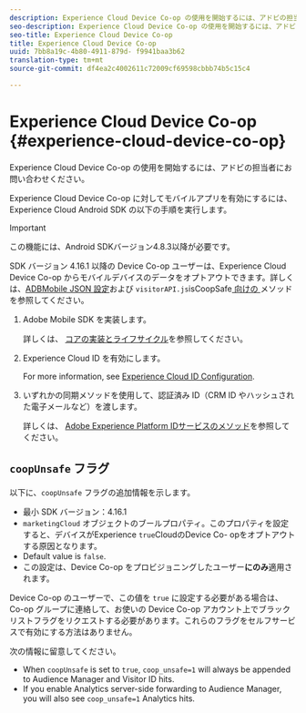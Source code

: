 ```yaml
---
description: Experience Cloud Device Co-op の使用を開始するには、アドビの担当者にお問い合わせください。
seo-description: Experience Cloud Device Co-op の使用を開始するには、アドビの担当者にお問い合わせください。
seo-title: Experience Cloud Device Co-op
title: Experience Cloud Device Co-op
uuid: 7bb8a19c-4b80-4911-879d- f9941baa3b62
translation-type: tm+mt
source-git-commit: df4ea2c4002611c72009cf69598cbbb74b5c15c4

---
```



# Experience Cloud Device Co-op {#experience-cloud-device-co-op}

Experience Cloud Device Co-op の使用を開始するには、アドビの担当者にお問い合わせください。

Experience Cloud Device Co-op に対してモバイルアプリを有効にするには、Experience Cloud Android SDK の以下の手順を実行します。

>[!IMPORTANT]
>
>この機能には、Android SDKバージョン4.8.3以降が必要です。

SDK バージョン 4.16.1 以降の Device Co-op ユーザーは、Experience Cloud Device Co-op からモバイルデバイスのデータをオプトアウトできます。詳しくは、[ADBMobile JSON 設定](/help/android/configuration/json-config/json-config.md)および `visitorAPI.js`isCoopSafe[ 向けの ](https://marketing.adobe.com/resources/help/en_US/mcvid/mcvid-coopsafe.html) メソッドを参照してください。

1. Adobe Mobile SDK を実装します。

   詳しくは、 [コアの実装とライフサイクル](/help/android/getting-started/dev-qs.md)を参照してください。
1. Experience Cloud ID を有効にします。

   For more information, see [Experience Cloud ID Configuration](/help/android/c-marketing-cloud/mcvid.md).
1. いずれかの同期メソッドを使用して、認証済み ID（CRM ID やハッシュされた電子メールなど）を渡します。

   詳しくは、 [Adobe Experience Platform IDサービスのメソッド](/help/android/c-marketing-cloud/mc-methods.md)を参照してください。

## `coopUnsafe` フラグ

以下に、`coopUnsafe` フラグの追加情報を示します。

* 最小 SDK バージョン：4.16.1
* `marketingCloud` オブジェクトのブールプロパティ。このプロパティを設定すると、デバイスがExperience `true`CloudのDevice Co- opをオプトアウトする原因となります。
* Default value is `false`.
* この設定は、Device Co-op をプロビジョニングしたユーザー&#x200B;**にのみ**&#x200B;適用されます。

Device Co-op のユーザーで、この値を `true` に設定する必要がある場合は、Co-op グループに連絡して、お使いの Device Co-op アカウント上でブラックリストフラグをリクエストする必要があります。これらのフラグをセルフサービスで有効にする方法はありません。

次の情報に留意してください。

* When `coopUnsafe` is set to `true`, `coop_unsafe=1` will always be appended to Audience Manager and Visitor ID hits.
* If you enable Analytics server-side forwarding to Audience Manager, you will also see `coop_unsafe=1` Analytics hits.